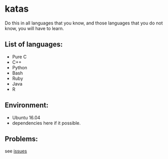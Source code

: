 # katas
Do this in all languages that you know, and those languages that you do not know, you will have to learn.

## List of languages:

- Pure C
- C++
- Python 
- Bash 
- Ruby 
- Java 
- R

## Environment:

- Ubuntu 16.04
- dependencies here if it possible.

## Problems:

see [issues](https://github.com/dvolkow/katas/issues)
